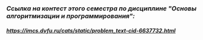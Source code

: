 ### _Ссылка на контест этого семестра по дисциплине "Основы алгоритмизации и программирования":_
#### _https://imcs.dvfu.ru/cats/static/problem_text-cid-6637732.html_

